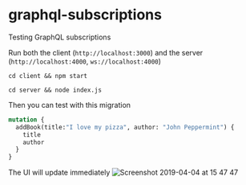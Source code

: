 # graphql-subscriptions
Testing GraphQL subscriptions

Run both the client (`http://localhost:3000`) and the server (`http://localhost:4000`, `ws://localhost:4000`)
```
cd client && npm start
```
```
cd server && node index.js
```

Then you can test with this migration
```graphql
mutation {
  addBook(title:"I love my pizza", author: "John Peppermint") {
    title
    author
  }
}
```

The UI will update immediately
![Screenshot 2019-04-04 at 15 47 47](https://user-images.githubusercontent.com/2150927/55565036-02777100-56f1-11e9-89a9-c0a0bd171095.png)
